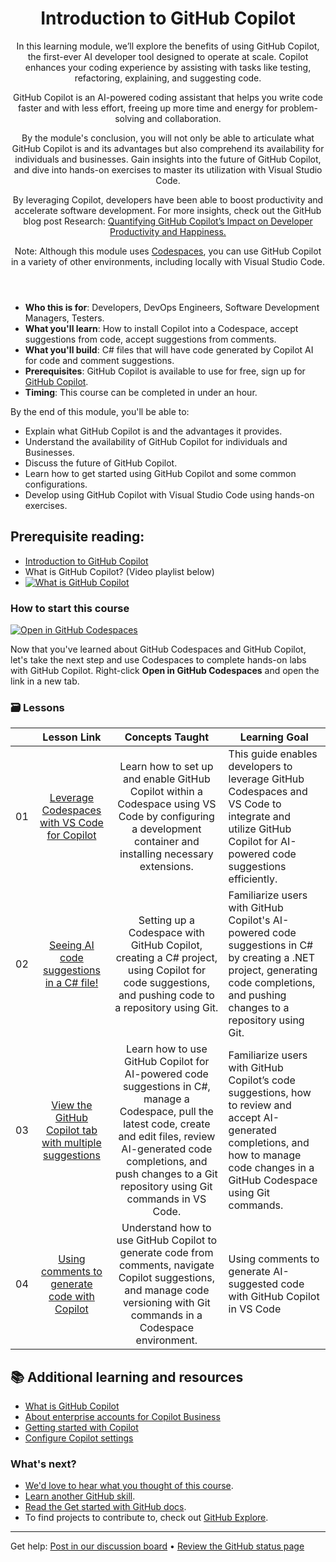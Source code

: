 <header>

# Introduction to GitHub Copilot

In this learning module, we’ll explore the benefits of using GitHub Copilot, the first-ever AI developer tool designed to operate at scale. Copilot enhances your coding experience by assisting with tasks like testing, refactoring, explaining, and suggesting code.

GitHub Copilot is an AI-powered coding assistant that helps you write code faster and with less effort, freeing up more time and energy for problem-solving and collaboration.

By the module's conclusion, you will not only be able to articulate what GitHub Copilot is and its advantages but also comprehend its availability for individuals and businesses. Gain insights into the future of GitHub Copilot, and dive into hands-on exercises to master its utilization with Visual Studio Code.

By leveraging Copilot, developers have been able to boost productivity and accelerate software development. For more insights, check out the GitHub blog post Research: [Quantifying GitHub Copilot’s Impact on Developer Productivity and Happiness.](https://github.blog/2022-09-07-research-quantifying-github-copilots-impact-on-developer-productivity-and-happiness)


Note: Although this module uses [Codespaces](https://github.com/codespaces), you can use GitHub Copilot in a variety of other environments, including locally with Visual Studio Code.
</header>


- **Who this is for**: Developers, DevOps Engineers, Software Development Managers, Testers.
- **What you'll learn**: How to install Copilot into a Codespace, accept suggestions from code, accept suggestions from comments.
- **What you'll build**: C# files that will have code generated by Copilot AI for code and comment suggestions.
- **Prerequisites**: GitHub Copilot is available to use for free, sign up for [GitHub Copilot](https://gh.io/copilot).
- **Timing**: This course can be completed in under an hour.


By the end of this module, you'll be able to:

- Explain what GitHub Copilot is and the advantages it provides.
- Understand the availability of GitHub Copilot for individuals and Businesses.
- Discuss the future of GitHub Copilot.
- Learn how to get started using GitHub Copilot and some common configurations.
- Develop using GitHub Copilot with Visual Studio Code using hands-on exercises.


## Prerequisite reading:
- [Introduction to GitHub Copilot](https://learn.microsoft.com/en-us/training/modules/introduction-to-github-copilot/)
- What is GitHub Copilot? (Video playlist below)
- [![What is GitHub Copilot](https://img.youtube.com/vi/QG1E0SCqqW8/0.jpg)](https://learn.microsoft.com/shows/introduction-to-github-copilot/what-is-github-copilot-1-of-6/)

### How to start this course

[![Open in GitHub Codespaces](https://github.com/codespaces/badge.svg)](https://codespaces.new/microsoft/mastering-github-copilot-for-dotnet-csharp-developers?devcontainer_path=.devcontainer%2Fintroduction%2Fdevcontainer.json)

Now that you've learned about GitHub Codespaces and GitHub Copilot, let's take the next step and use Codespaces to complete hands-on labs with GitHub Copilot. Right-click **Open in GitHub Codespaces** and open the link in a new tab.

### 🗃️ Lessons
|       |              Lesson Link              |                       Concepts Taught                       |                     Learning Goal                 |                             
| :---: | :------------------------------------: | :---------------------------------------------------------: | ----------------------------------------------------------- |
| 01 | [Leverage Codespaces with VS Code for Copilot](https://github.com/microsoft/mastering-github-copilot-for-dotnet-csharp-developers/blob/main/03-Introduction-to-GitHub-Copilot/steps/1-copilot-extension.md) | Learn how to set up and enable GitHub Copilot within a Codespace using VS Code by configuring a development container and installing necessary extensions.|  This guide enables developers to leverage GitHub Codespaces and VS Code to integrate and utilize GitHub Copilot for AI-powered code suggestions efficiently.                    |
| 02 | [Seeing AI code suggestions in a C# file!](https://github.com/microsoft/mastering-github-copilot-for-dotnet-csharp-developers/blob/main/03-Introduction-to-GitHub-Copilot/steps/2-skills-dotnet.md) | Setting up a Codespace with GitHub Copilot, creating a C# project, using Copilot for code suggestions, and pushing code to a repository using Git. | Familiarize users with GitHub Copilot's AI-powered code suggestions in C# by creating a .NET project, generating code completions, and pushing changes to a repository using Git. | 
| 03 | [View the GitHub Copilot tab with multiple suggestions](https://github.com/microsoft/mastering-github-copilot-for-dotnet-csharp-developers/blob/main/03-Introduction-to-GitHub-Copilot/steps/3-copilot-hub.md) | Learn how to use GitHub Copilot for AI-powered code suggestions in C#, manage a Codespace, pull the latest code, create and edit files, review AI-generated code completions, and push changes to a Git repository using Git commands in VS Code. | Familiarize users with GitHub Copilot’s code suggestions, how to review and accept AI-generated completions, and how to manage code changes in a GitHub Codespace using Git commands. | 
| 04 | [Using comments to generate code with Copilot](https://github.com/microsoft/mastering-github-copilot-for-dotnet-csharp-developers/blob/main/03-Introduction-to-GitHub-Copilot/steps/4-copilot-comment.md) | Understand how to use GitHub Copilot to generate code from comments, navigate Copilot suggestions, and manage code versioning with Git commands in a Codespace environment. | Using comments to generate AI-suggested code with GitHub Copilot in VS Code | 


## 📚 Additional learning and resources

- [What is GitHub Copilot](https://docs.github.com/en/copilot/about-github-copilot/what-is-github-copilot)
- [About enterprise accounts for Copilot Business](https://docs.github.com/en/enterprise-cloud@latest/admin/copilot-business-only/about-enterprise-accounts-for-copilot-business)
- [Getting started with Copilot](https://docs.github.com/en/copilot/getting-started-with-github-copilot/getting-started-with-github-copilot-in-visual-studio-code)
- [Configure Copilot settings](https://docs.github.com/en/copilot/configuring-github-copilot/configuring-github-copilot-settings-on-githubcom)

### What's next?

- [We'd love to hear what you thought of this course](https://github.com/orgs/skills/discussions/categories/code-with-copilot).
- [Learn another GitHub skill](https://github.com/skills).
- [Read the Get started with GitHub docs](https://docs.github.com/en/get-started).
- To find projects to contribute to, check out [GitHub Explore](https://github.com/explore).
   
<footer>

<!--
  <<< Author notes: Footer >>>
  Add a link to get support, GitHub status page, code of conduct, license link.
-->

---

Get help: [Post in our discussion board](https://github.com/orgs/skills/discussions/categories/code-with-copilot) &bull; [Review the GitHub status page](https://www.githubstatus.com/)
